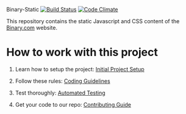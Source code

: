 Binary-Static [![Build Status](https://travis-ci.org/binary-com/binary-static.svg?branch=master)](https://travis-ci.org/binary-com/binary-static)  [![Code Climate](https://codeclimate.com/github/binary-com/binary-static.png)](https://codeclimate.com/github/binary-com/binary-static)

This repository contains the static Javascript and CSS content of the [Binary.com](http://www.binary.com) website.

How to work with this project
=============================

1. Learn how to setup the project:
[Initial Project Setup](https://github.com/binary-com/binary-static/wiki/Initial-Project-Setup)

2. Follow these rules:
[Coding Guidelines](https://github.com/binary-com/binary-static/wiki/Coding-Guidelines)

3. Test thoroughly:
[Automated Testing](https://github.com/binary-com/binary-static/wiki/Automated-Testing)

4. Get your code to our repo:
[Contributing Guide](https://github.com/binary-com/binary-static/wiki/Contributing-Guide)